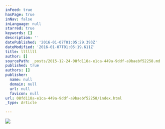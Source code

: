 ```yaml
---
inFeed: true
hasPage: true
inNav: false
inLanguage: null
starred: true
keywords: []
description: ''
datePublished: '2016-01-07T01:05:29.393Z'
dateModified: '2016-01-07T01:05:19.611Z'
title: lllllll
author: []
sourcePath: _posts/2015-12-24-08fd118a-e1ca-449a-9ddf-a9baebf52258.md
published: true
authors: []
publisher:
  name: null
  domain: null
  url: null
  favicon: null
url: 08fd118a-e1ca-449a-9ddf-a9baebf52258/index.html
_type: Article

---
```

![](https://the-grid-user-content.s3-us-west-2.amazonaws.com/c7eb2793-fd8b-4f4d-b015-8c27500c6a96.jpg)